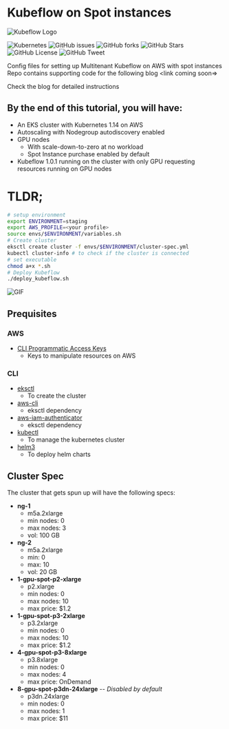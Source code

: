 # Kubeflow on Spot instances 



![Kubeflow Logo](https://i.postimg.cc/SKNrtQ19/kubeflow-logo-1024x390.png)


![Kubernetes](http://img.shields.io/badge/kubernetes-1.14-blue?style=for-the-badge&logo=kubernetes)
![GitHub issues](https://img.shields.io/github/issues/arjun921/aws-spot-instances-kubeflow?style=for-the-badge)
![GitHub forks](https://img.shields.io/github/forks/arjun921/aws-spot-instances-kubeflow?style=for-the-badge)
![GitHub Stars](https://img.shields.io/github/stars/arjun921/aws-spot-instances-kubeflow?style=for-the-badge)
![GitHub License](https://img.shields.io/github/license/arjun921/aws-spot-instances-kubeflow?style=for-the-badge)
![GitHub Tweet](https://img.shields.io/twitter/url?url=https%3A%2F%2Fgithub.com%2Farjun921%2Faws-spot-instances-kubeflow?style=for-the-badge)




Config files for setting up Multitenant Kubeflow on AWS with spot instances
Repo contains supporting code for the following blog <link coming soon=>

Check the blog for detailed instructions

## By the end of this tutorial, you will have:
- An EKS cluster with Kubernetes 1.14 on AWS
- Autoscaling with Nodegroup autodiscovery enabled
- GPU nodes
	-  With scale-down-to-zero at no workload
	- Spot Instance purchase enabled by default
- Kubeflow 1.0.1 running on the cluster with only GPU requesting resources running on GPU nodes

# TLDR;
```bash
# setup environment
export ENVIRONMENT=staging
export AWS_PROFILE=<your profile>
source envs/$ENVIRONMENT/variables.sh
# Create cluster
eksctl create cluster -f envs/$ENVIRONMENT/cluster-spec.yml
kubectl cluster-info # to check if the cluster is connected
# set executable
chmod a+x *.sh
# Deploy Kubeflow
./deploy_kubeflow.sh
```


![GIF](https://media.giphy.com/media/jrhzQlOhnX6LM0Ccm3/giphy.gif)


## Prequisites
### AWS
- [CLI Programmatic Access Keys](https://www.youtube.com/watch?v=l9kkdRiDFQw)
	- Keys to manipulate resources on AWS
### CLI
- [eksctl](https://docs.aws.amazon.com/eks/latest/userguide/getting-started-eksctl.html)
	- To create the cluster
-  [aws-cli](https://docs.aws.amazon.com/cli/latest/userguide/install-cliv2.html)
	- eksctl dependency
- [aws-iam-authenticator](https://docs.aws.amazon.com/eks/latest/userguide/install-aws-iam-authenticator.html)
	- eksctl dependency
- [kubectl](https://docs.aws.amazon.com/eks/latest/userguide/install-kubectl.html)
	- To manage the kubernetes cluster
- [helm3](https://helm.sh/docs/intro/install/)
	- To deploy helm charts

## Cluster Spec
The cluster that gets spun up will have the following specs:
- **ng-1**
	- m5a.2xlarge
	- min nodes: 0
	- max nodes: 3
	- vol: 100 GB
- **ng-2**
	- m5a.2xlarge
	- min: 0
	- max: 10
	- vol: 20 GB
- **1-gpu-spot-p2-xlarge**
	- p2.xlarge
	- min nodes: 0
	- max nodes: 10
	- max price: $1.2
- **1-gpu-spot-p3-2xlarge**
	- p3.2xlarge
	- min nodes: 0
	- max nodes: 10
	- max price: $1.2
- **4-gpu-spot-p3-8xlarge**
	- p3.8xlarge
	- min nodes: 0
	- max nodes: 4
	- max price: OnDemand
- **8-gpu-spot-p3dn-24xlarge** -- *Disabled by default*
	- p3dn.24xlarge
	- min nodes: 0
	- max nodes: 1
	- max price: $11
